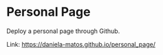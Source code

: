 # Personal Page

Deploy a personal page through Github.

Link: https://daniela-matos.github.io/personal_page/
